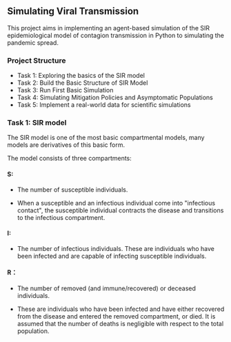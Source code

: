## Simulating Viral Transmission

This project aims in implementing an agent-based simulation of the SIR epidemiological model of contagion transmission in Python to simulating the pandemic spread.

### Project Structure
* Task 1: Exploring the basics of the SIR model
* Task 2: Build the Basic Structure of SIR Model
* Task 3: Run First Basic Simulation
* Task 4: Simulating Mitigation Policies and Asymptomatic Populations
* Task 5: Implement a real-world data for scientific simulations

### Task 1:  SIR model
The SIR model is one of the most basic compartmental models, many models are derivatives of this basic form. 

The model consists of three compartments:

#### S: 

* The number of susceptible individuals. 

* When a susceptible and an infectious individual come into "infectious contact", the susceptible individual contracts the disease and transitions to the infectious compartment.

#### I: 

* The number of infectious individuals. These are individuals who have been infected and are capable of infecting susceptible individuals.

#### R：

* The number of removed (and immune/recovered) or deceased individuals. 

* These are individuals who have been infected and have either recovered from the disease and entered the removed compartment, or died. It is assumed that the number of deaths is negligible with respect to the total population.
